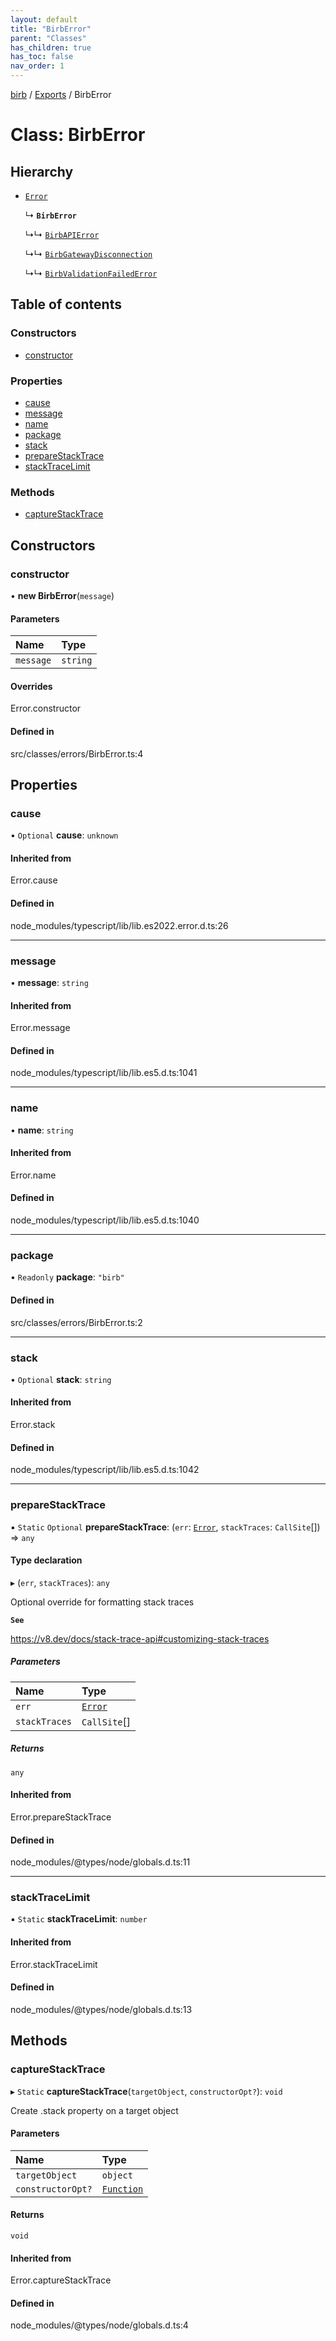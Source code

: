 ```yaml
---
layout: default
title: "BirbError"
parent: "Classes"
has_children: true
has_toc: false
nav_order: 1
---
```


[birb](README.md) / [Exports](modules.md) / BirbError

# Class: BirbError

## Hierarchy

- [`Error`]( https://developer.mozilla.org/en-US/docs/Web/JavaScript/Reference/Global_Objects/Error )

  ↳ **`BirbError`**

  ↳↳ [`BirbAPIError`](BirbAPIError.md)

  ↳↳ [`BirbGatewayDisconnection`](BirbGatewayDisconnection.md)

  ↳↳ [`BirbValidationFailedError`](BirbValidationFailedError.md)

## Table of contents

### Constructors

- [constructor](BirbError.md#constructor)

### Properties

- [cause](BirbError.md#cause)
- [message](BirbError.md#message)
- [name](BirbError.md#name)
- [package](BirbError.md#package)
- [stack](BirbError.md#stack)
- [prepareStackTrace](BirbError.md#preparestacktrace)
- [stackTraceLimit](BirbError.md#stacktracelimit)

### Methods

- [captureStackTrace](BirbError.md#capturestacktrace)

## Constructors

### constructor

• **new BirbError**(`message`)

#### Parameters

| Name | Type |
| :------ | :------ |
| `message` | `string` |

#### Overrides

Error.constructor

#### Defined in

src/classes/errors/BirbError.ts:4

## Properties

### cause

• `Optional` **cause**: `unknown`

#### Inherited from

Error.cause

#### Defined in

node_modules/typescript/lib/lib.es2022.error.d.ts:26

___

### message

• **message**: `string`

#### Inherited from

Error.message

#### Defined in

node_modules/typescript/lib/lib.es5.d.ts:1041

___

### name

• **name**: `string`

#### Inherited from

Error.name

#### Defined in

node_modules/typescript/lib/lib.es5.d.ts:1040

___

### package

• `Readonly` **package**: ``"birb"``

#### Defined in

src/classes/errors/BirbError.ts:2

___

### stack

• `Optional` **stack**: `string`

#### Inherited from

Error.stack

#### Defined in

node_modules/typescript/lib/lib.es5.d.ts:1042

___

### prepareStackTrace

▪ `Static` `Optional` **prepareStackTrace**: (`err`: [`Error`]( https://developer.mozilla.org/en-US/docs/Web/JavaScript/Reference/Global_Objects/Error ), `stackTraces`: `CallSite`[]) => `any`

#### Type declaration

▸ (`err`, `stackTraces`): `any`

Optional override for formatting stack traces

**`See`**

https://v8.dev/docs/stack-trace-api#customizing-stack-traces

##### Parameters

| Name | Type |
| :------ | :------ |
| `err` | [`Error`]( https://developer.mozilla.org/en-US/docs/Web/JavaScript/Reference/Global_Objects/Error ) |
| `stackTraces` | `CallSite`[] |

##### Returns

`any`

#### Inherited from

Error.prepareStackTrace

#### Defined in

node_modules/@types/node/globals.d.ts:11

___

### stackTraceLimit

▪ `Static` **stackTraceLimit**: `number`

#### Inherited from

Error.stackTraceLimit

#### Defined in

node_modules/@types/node/globals.d.ts:13

## Methods

### captureStackTrace

▸ `Static` **captureStackTrace**(`targetObject`, `constructorOpt?`): `void`

Create .stack property on a target object

#### Parameters

| Name | Type |
| :------ | :------ |
| `targetObject` | `object` |
| `constructorOpt?` | [`Function`]( https://developer.mozilla.org/en-US/docs/Web/JavaScript/Reference/Global_Objects/Function ) |

#### Returns

`void`

#### Inherited from

Error.captureStackTrace

#### Defined in

node_modules/@types/node/globals.d.ts:4
